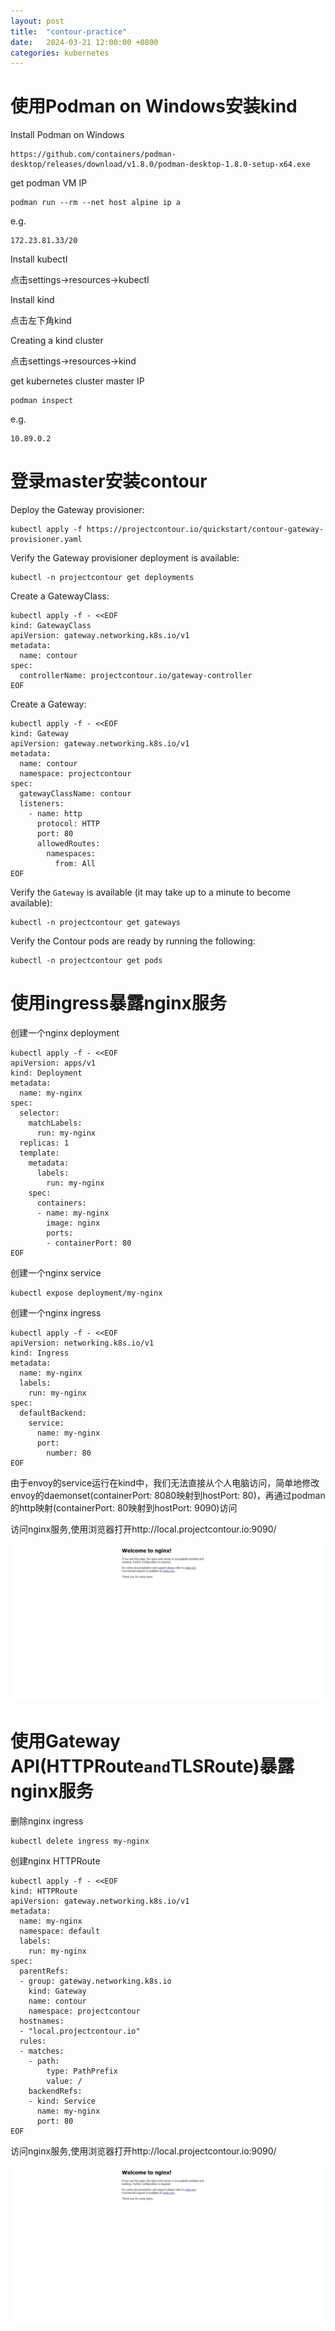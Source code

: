 ```yaml
---
layout: post
title:  "contour-practice"
date:   2024-03-21 12:00:00 +0800
categories: kubernetes
---
```


# 使用Podman on Windows安装kind

Install Podman on Windows

```
https://github.com/containers/podman-desktop/releases/download/v1.8.0/podman-desktop-1.8.0-setup-x64.exe
```

get podman VM IP

```
podman run --rm --net host alpine ip a
```

e.g.

```
172.23.81.33/20
```

Install kubectl

点击settings->resources->kubectl

Install kind

点击左下角kind

Creating a kind cluster

点击settings->resources->kind

get kubernetes cluster master IP

```
podman inspect
```

e.g.

```
10.89.0.2
```

# 登录master安装contour

Deploy the Gateway provisioner:

```
kubectl apply -f https://projectcontour.io/quickstart/contour-gateway-provisioner.yaml
```

Verify the Gateway provisioner deployment is available:

```
kubectl -n projectcontour get deployments
```

Create a GatewayClass:

```
kubectl apply -f - <<EOF
kind: GatewayClass
apiVersion: gateway.networking.k8s.io/v1
metadata:
  name: contour
spec:
  controllerName: projectcontour.io/gateway-controller
EOF
```

Create a Gateway:

```
kubectl apply -f - <<EOF
kind: Gateway
apiVersion: gateway.networking.k8s.io/v1
metadata:
  name: contour
  namespace: projectcontour
spec:
  gatewayClassName: contour
  listeners:
    - name: http
      protocol: HTTP
      port: 80
      allowedRoutes:
        namespaces:
          from: All
EOF
```

Verify the `Gateway` is available (it may take up to a minute to become available):

```
kubectl -n projectcontour get gateways
```

Verify the Contour pods are ready by running the following:

```
kubectl -n projectcontour get pods
```

# 使用ingress暴露nginx服务

创建一个nginx deployment

```
kubectl apply -f - <<EOF
apiVersion: apps/v1
kind: Deployment
metadata:
  name: my-nginx
spec:
  selector:
    matchLabels:
      run: my-nginx
  replicas: 1
  template:
    metadata:
      labels:
        run: my-nginx
    spec:
      containers:
      - name: my-nginx
        image: nginx
        ports:
        - containerPort: 80
EOF
```

创建一个nginx service

```
kubectl expose deployment/my-nginx
```

 创建一个nginx ingress

```
kubectl apply -f - <<EOF
apiVersion: networking.k8s.io/v1
kind: Ingress
metadata:
  name: my-nginx
  labels:
    run: my-nginx
spec:
  defaultBackend:
    service:
      name: my-nginx
      port:
        number: 80
EOF
```

由于envoy的service运行在kind中，我们无法直接从个人电脑访问，简单地修改envoy的daemonset(containerPort: 8080映射到hostPort: 80)，再通过podman的http映射(containerPort: 80映射到hostPort: 9090)访问

访问nginx服务,使用浏览器打开http://local.projectcontour.io:9090/

![contour](https://raw.githubusercontent.com/wavebreake/imagehosting/main/contour.jpeg)

# 使用Gateway API(HTTPRoute` and `TLSRoute)暴露nginx服务

删除nginx ingress

```
kubectl delete ingress my-nginx
```

创建nginx HTTPRoute

```
kubectl apply -f - <<EOF
kind: HTTPRoute
apiVersion: gateway.networking.k8s.io/v1
metadata:
  name: my-nginx
  namespace: default
  labels:
    run: my-nginx
spec:
  parentRefs:
  - group: gateway.networking.k8s.io
    kind: Gateway
    name: contour
    namespace: projectcontour
  hostnames:
  - "local.projectcontour.io"
  rules:
  - matches:
    - path:
        type: PathPrefix
        value: /
    backendRefs:
    - kind: Service
      name: my-nginx
      port: 80
EOF
```

访问nginx服务,使用浏览器打开http://local.projectcontour.io:9090/

![contour](https://raw.githubusercontent.com/wavebreake/imagehosting/main/contour.jpeg)
